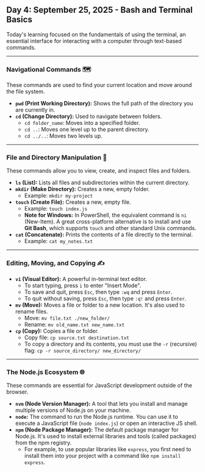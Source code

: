 ## Day 4: September 25, 2025 - Bash and Terminal Basics

Today's learning focused on the fundamentals of using the terminal, an essential interface for interacting with a computer through text-based commands.

---

### Navigational Commands 🗺️

These commands are used to find your current location and move around the file system.

-   **`pwd` (Print Working Directory):** Shows the full path of the directory you are currently in.
-   **`cd` (Change Directory):** Used to navigate between folders.
    -   `cd folder_name`: Moves into a specified folder.
    -   `cd ..`: Moves one level up to the parent directory.
    -   `cd ../..`: Moves two levels up.

---

### File and Directory Manipulation 📂

These commands allow you to view, create, and inspect files and folders.

-   **`ls` (List):** Lists all files and subdirectories within the current directory.
-   **`mkdir` (Make Directory):** Creates a new, empty folder.
    -   Example: `mkdir my-project`
-   **`touch` (Create File):** Creates a new, empty file.
    -   Example: `touch index.js`
    -   **Note for Windows:** In PowerShell, the equivalent command is `ni` (New-Item). A great cross-platform alternative is to install and use **Git Bash**, which supports `touch` and other standard Unix commands.
-   **`cat` (Concatenate):** Prints the contents of a file directly to the terminal.
    -   Example: `cat my_notes.txt`

---

### Editing, Moving, and Copying ✍️

-   **`vi` (Visual Editor):** A powerful in-terminal text editor.
    -   To start typing, press `i` to enter "Insert Mode".
    -   To save and quit, press `Esc`, then type `:wq` and press `Enter`.
    -   To quit without saving, press `Esc`, then type `:q!` and press `Enter`.
-   **`mv` (Move):** Moves a file or folder to a new location. It's also used to rename files.
    -   Move: `mv file.txt ./new_folder/`
    -   Rename: `mv old_name.txt new_name.txt`
-   **`cp` (Copy):** Copies a file or folder.
    -   Copy file: `cp source.txt destination.txt`
    -   To copy a directory and its contents, you must use the `-r` (recursive) flag: `cp -r source_directory/ new_directory/`

---

### The Node.js Ecosystem 🌐

These commands are essential for JavaScript development outside of the browser.

-   **`nvm` (Node Version Manager):** A tool that lets you install and manage multiple versions of Node.js on your machine.
-   **`node`:** The command to run the Node.js runtime. You can use it to execute a JavaScript file (`node index.js`) or open an interactive JS shell.
-   **`npm` (Node Package Manager):** The default package manager for Node.js. It's used to install external libraries and tools (called packages) from the npm registry.
    -   For example, to use popular libraries like `express`, you first need to install them into your project with a command like `npm install express`.
